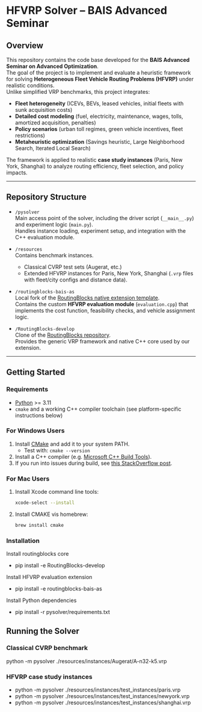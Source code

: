 # HFVRP Solver – BAIS Advanced Seminar

## Overview

This repository contains the code base developed for the **BAIS Advanced Seminar on Advanced Optimization**.  
The goal of the project is to implement and evaluate a heuristic framework for solving **Heterogeneous Fleet Vehicle Routing Problems (HFVRP)** under realistic conditions.  
Unlike simplified VRP benchmarks, this project integrates:

- **Fleet heterogeneity** (ICEVs, BEVs, leased vehicles, initial fleets with sunk acquisition costs)  
- **Detailed cost modeling** (fuel, electricity, maintenance, wages, tolls, amortized acquisition, penalties)  
- **Policy scenarios** (urban toll regimes, green vehicle incentives, fleet restrictions)  
- **Metaheuristic optimization** (Savings heuristic, Large Neighborhood Search, Iterated Local Search)  

The framework is applied to realistic **case study instances** (Paris, New York, Shanghai) to analyze routing efficiency, fleet selection, and policy impacts.

---

## Repository Structure

- `/pysolver`  
  Main access point of the solver, including the driver script (`__main__.py`) and experiment logic (`main.py`).  
  Handles instance loading, experiment setup, and integration with the C++ evaluation module.

- `/resources`  
  Contains benchmark instances.  
  - Classical CVRP test sets (Augerat, etc.)  
  - Extended HFVRP instances for Paris, New York, Shanghai (`.vrp` files with fleet/city configs and distance data).  

- `/routingblocks-bais-as`  
  Local fork of the [RoutingBlocks native extension template](https://github.com/tumBAIS/routingblocks-native-extension-example).  
  Contains the custom **HFVRP evaluation module** (`evaluation.cpp`) that implements the cost function, feasibility checks, and vehicle assignment logic.

- `/RoutingBlocks-develop`  
  Clone of the [RoutingBlocks repository](https://github.com/tumBAIS/routingblocks).  
  Provides the generic VRP framework and native C++ core used by our extension.

---

## Getting Started

### Requirements

- [Python](https://www.python.org/downloads/) >= 3.11  
- `cmake` and a working C++ compiler toolchain (see platform-specific instructions below)  

### For Windows Users
1. Install [CMake](https://cmake.org/download/) and add it to your system PATH.  
   - Test with: `cmake --version`  
2. Install a C++ compiler (e.g. [Microsoft C++ Build Tools](https://visualstudio.microsoft.com/visual-cpp-build-tools/)).  
3. If you run into issues during build, see [this StackOverflow post](https://stackoverflow.com/questions/69338088/error-while-configuring-cmake-project-running-nmake-failed).  

### For Mac Users
1. Install Xcode command line tools:  
   ```bash
   xcode-select --install
2. Install CMAKE vis homebrew:
   ```bash
   brew install cmake

### Installation

Install routingblocks core
- pip install -e RoutingBlocks-develop

Install HFVRP evaluation extension
- pip install -e routingblocks-bais-as

Install Python dependencies
- pip install -r pysolver/requirements.txt

## Running the Solver

### Classical CVRP benchmark
python -m pysolver ./resources/instances/Augerat/A-n32-k5.vrp

### HFVRP case study instances
- python -m pysolver ./resources/instances/test_instances/paris.vrp
- python -m pysolver ./resources/instances/test_instances/newyork.vrp
- python -m pysolver ./resources/instances/test_instances/shanghai.vrp

